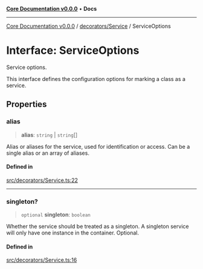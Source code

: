 [**Core Documentation v0.0.0**](../../../README.md) • **Docs**

***

[Core Documentation v0.0.0](../../../modules.md) / [decorators/Service](../README.md) / ServiceOptions

# Interface: ServiceOptions

Service options.

This interface defines the configuration options for marking a class as a service.

## Properties

### alias

> **alias**: `string` \| `string`[]

Alias or aliases for the service, used for identification or access.
Can be a single alias or an array of aliases.

#### Defined in

[src/decorators/Service.ts:22](https://github.com/stonemjs/core/blob/be89f756f02a94c320588453a86b3e95bc4e060f/src/decorators/Service.ts#L22)

***

### singleton?

> `optional` **singleton**: `boolean`

Whether the service should be treated as a singleton.
A singleton service will only have one instance in the container.
Optional.

#### Defined in

[src/decorators/Service.ts:16](https://github.com/stonemjs/core/blob/be89f756f02a94c320588453a86b3e95bc4e060f/src/decorators/Service.ts#L16)
